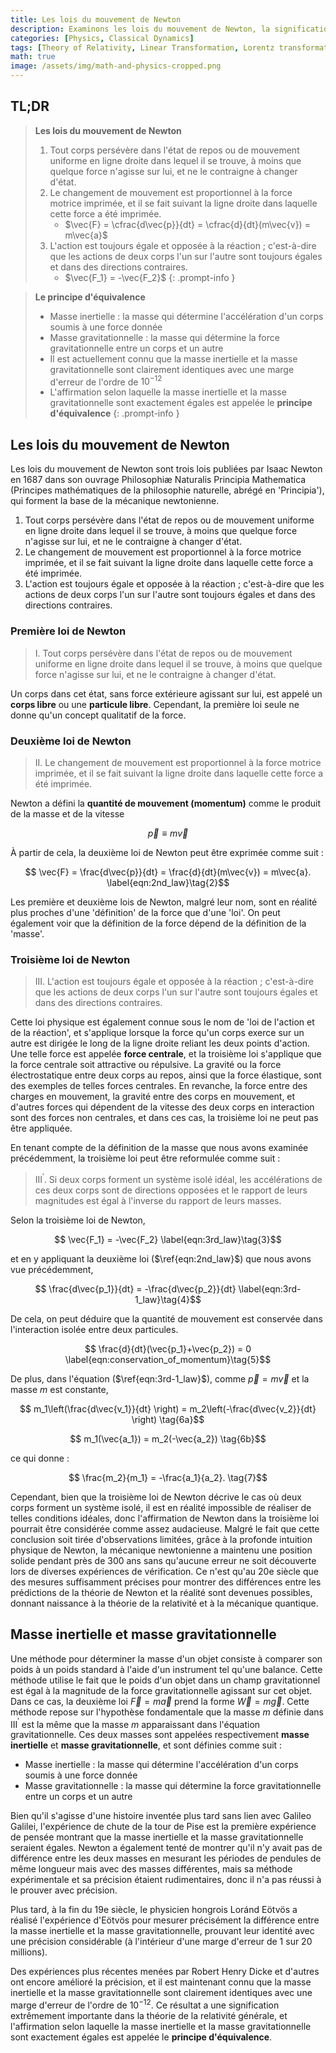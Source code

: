 ```yaml
---
title: Les lois du mouvement de Newton
description: Examinons les lois du mouvement de Newton, la signification de ces trois lois, les définitions de la masse inertielle et de la masse gravitationnelle, ainsi que le principe d'équivalence, qui a une importance significative non seulement en mécanique classique mais aussi dans la théorie de la relativité générale ultérieure.
categories: [Physics, Classical Dynamics]
tags: [Theory of Relativity, Linear Transformation, Lorentz transformation]
math: true
image: /assets/img/math-and-physics-cropped.png
---
```

## TL;DR
> **Les lois du mouvement de Newton**
> 1. Tout corps persévère dans l'état de repos ou de mouvement uniforme en ligne droite dans lequel il se trouve, à moins que quelque force n'agisse sur lui, et ne le contraigne à changer d'état.
> 2. Le changement de mouvement est proportionnel à la force motrice imprimée, et il se fait suivant la ligne droite dans laquelle cette force a été imprimée.
>    - $\vec{F} = \cfrac{d\vec{p}}{dt} = \cfrac{d}{dt}(m\vec{v}) = m\vec{a}$
> 3. L'action est toujours égale et opposée à la réaction ; c'est-à-dire que les actions de deux corps l'un sur l'autre sont toujours égales et dans des directions contraires.
>    - $\vec{F_1} = -\vec{F_2}$
{: .prompt-info }

> **Le principe d'équivalence**
> - Masse inertielle : la masse qui détermine l'accélération d'un corps soumis à une force donnée
> - Masse gravitationnelle : la masse qui détermine la force gravitationnelle entre un corps et un autre
> - Il est actuellement connu que la masse inertielle et la masse gravitationnelle sont clairement identiques avec une marge d'erreur de l'ordre de $10^{-12}$
> - L'affirmation selon laquelle la masse inertielle et la masse gravitationnelle sont exactement égales est appelée le **principe d'équivalence**
{: .prompt-info }

## Les lois du mouvement de Newton
Les lois du mouvement de Newton sont trois lois publiées par Isaac Newton en 1687 dans son ouvrage Philosophiæ Naturalis Principia Mathematica (Principes mathématiques de la philosophie naturelle, abrégé en 'Principia'), qui forment la base de la mécanique newtonienne.

1. Tout corps persévère dans l'état de repos ou de mouvement uniforme en ligne droite dans lequel il se trouve, à moins que quelque force n'agisse sur lui, et ne le contraigne à changer d'état.
2. Le changement de mouvement est proportionnel à la force motrice imprimée, et il se fait suivant la ligne droite dans laquelle cette force a été imprimée.
3. L'action est toujours égale et opposée à la réaction ; c'est-à-dire que les actions de deux corps l'un sur l'autre sont toujours égales et dans des directions contraires.

### Première loi de Newton
> I. Tout corps persévère dans l'état de repos ou de mouvement uniforme en ligne droite dans lequel il se trouve, à moins que quelque force n'agisse sur lui, et ne le contraigne à changer d'état.

Un corps dans cet état, sans force extérieure agissant sur lui, est appelé un **corps libre** ou une **particule libre**.
Cependant, la première loi seule ne donne qu'un concept qualitatif de la force.

### Deuxième loi de Newton
> II. Le changement de mouvement est proportionnel à la force motrice imprimée, et il se fait suivant la ligne droite dans laquelle cette force a été imprimée.

Newton a défini la **quantité de mouvement (momentum)** comme le produit de la masse et de la vitesse

$$ \vec{p} \equiv m\vec{v} \label{eqn:momentum}\tag{1}$$

À partir de cela, la deuxième loi de Newton peut être exprimée comme suit :

$$ \vec{F} = \frac{d\vec{p}}{dt} = \frac{d}{dt}(m\vec{v}) = m\vec{a}. \label{eqn:2nd_law}\tag{2}$$

Les première et deuxième lois de Newton, malgré leur nom, sont en réalité plus proches d'une 'définition' de la force que d'une 'loi'. On peut également voir que la définition de la force dépend de la définition de la 'masse'.

### Troisième loi de Newton
> III. L'action est toujours égale et opposée à la réaction ; c'est-à-dire que les actions de deux corps l'un sur l'autre sont toujours égales et dans des directions contraires.

Cette loi physique est également connue sous le nom de 'loi de l'action et de la réaction', et s'applique lorsque la force qu'un corps exerce sur un autre est dirigée le long de la ligne droite reliant les deux points d'action. Une telle force est appelée **force centrale**, et la troisième loi s'applique que la force centrale soit attractive ou répulsive. La gravité ou la force électrostatique entre deux corps au repos, ainsi que la force élastique, sont des exemples de telles forces centrales. En revanche, la force entre des charges en mouvement, la gravité entre des corps en mouvement, et d'autres forces qui dépendent de la vitesse des deux corps en interaction sont des forces non centrales, et dans ces cas, la troisième loi ne peut pas être appliquée.

En tenant compte de la définition de la masse que nous avons examinée précédemment, la troisième loi peut être reformulée comme suit :

> III$^\prime$. Si deux corps forment un système isolé idéal, les accélérations de ces deux corps sont de directions opposées et le rapport de leurs magnitudes est égal à l'inverse du rapport de leurs masses.

Selon la troisième loi de Newton,

$$ \vec{F_1} = -\vec{F_2} \label{eqn:3rd_law}\tag{3}$$

et en y appliquant la deuxième loi ($\ref{eqn:2nd_law}$) que nous avons vue précédemment,

$$ \frac{d\vec{p_1}}{dt} = -\frac{d\vec{p_2}}{dt} \label{eqn:3rd-1_law}\tag{4}$$

De cela, on peut déduire que la quantité de mouvement est conservée dans l'interaction isolée entre deux particules.

$$ \frac{d}{dt}(\vec{p_1}+\vec{p_2}) = 0 \label{eqn:conservation_of_momentum}\tag{5}$$

De plus, dans l'équation ($\ref{eqn:3rd-1_law}$), comme $\vec{p}=m\vec{v}$ et la masse $m$ est constante,

$$ m_1\left(\frac{d\vec{v_1}}{dt} \right) = m_2\left(-\frac{d\vec{v_2}}{dt} \right) \tag{6a}$$

$$ m_1(\vec{a_1}) = m_2(-\vec{a_2}) \tag{6b}$$

ce qui donne :

$$ \frac{m_2}{m_1} = -\frac{a_1}{a_2}. \tag{7}$$

Cependant, bien que la troisième loi de Newton décrive le cas où deux corps forment un système isolé, il est en réalité impossible de réaliser de telles conditions idéales, donc l'affirmation de Newton dans la troisième loi pourrait être considérée comme assez audacieuse. Malgré le fait que cette conclusion soit tirée d'observations limitées, grâce à la profonde intuition physique de Newton, la mécanique newtonienne a maintenu une position solide pendant près de 300 ans sans qu'aucune erreur ne soit découverte lors de diverses expériences de vérification. Ce n'est qu'au 20e siècle que des mesures suffisamment précises pour montrer des différences entre les prédictions de la théorie de Newton et la réalité sont devenues possibles, donnant naissance à la théorie de la relativité et à la mécanique quantique.

## Masse inertielle et masse gravitationnelle
Une méthode pour déterminer la masse d'un objet consiste à comparer son poids à un poids standard à l'aide d'un instrument tel qu'une balance. Cette méthode utilise le fait que le poids d'un objet dans un champ gravitationnel est égal à la magnitude de la force gravitationnelle agissant sur cet objet. Dans ce cas, la deuxième loi $\vec{F}=m\vec{a}$ prend la forme $\vec{W}=m\vec{g}$. Cette méthode repose sur l'hypothèse fondamentale que la masse $m$ définie dans III$^\prime$ est la même que la masse $m$ apparaissant dans l'équation gravitationnelle. Ces deux masses sont appelées respectivement **masse inertielle** et **masse gravitationnelle**, et sont définies comme suit :

- Masse inertielle : la masse qui détermine l'accélération d'un corps soumis à une force donnée
- Masse gravitationnelle : la masse qui détermine la force gravitationnelle entre un corps et un autre

Bien qu'il s'agisse d'une histoire inventée plus tard sans lien avec Galileo Galilei, l'expérience de chute de la tour de Pise est la première expérience de pensée montrant que la masse inertielle et la masse gravitationnelle seraient égales. Newton a également tenté de montrer qu'il n'y avait pas de différence entre les deux masses en mesurant les périodes de pendules de même longueur mais avec des masses différentes, mais sa méthode expérimentale et sa précision étaient rudimentaires, donc il n'a pas réussi à le prouver avec précision.

Plus tard, à la fin du 19e siècle, le physicien hongrois Loránd Eötvös a réalisé l'expérience d'Eötvös pour mesurer précisément la différence entre la masse inertielle et la masse gravitationnelle, prouvant leur identité avec une précision considérable (à l'intérieur d'une marge d'erreur de 1 sur 20 millions).

Des expériences plus récentes menées par Robert Henry Dicke et d'autres ont encore amélioré la précision, et il est maintenant connu que la masse inertielle et la masse gravitationnelle sont clairement identiques avec une marge d'erreur de l'ordre de $10^{-12}$. Ce résultat a une signification extrêmement importante dans la théorie de la relativité générale, et l'affirmation selon laquelle la masse inertielle et la masse gravitationnelle sont exactement égales est appelée le **principe d'équivalence**.
